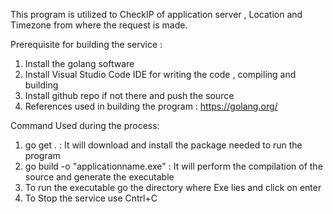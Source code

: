 This program is utilized to CheckIP of application server , Location and Timezone from where the request is made.

Prerequisite for building the service :
1. Install the golang software
2. Install Visual Studio Code IDE for writing the code , compiling and building
3. Install github repo if not there and push the source
4. References used in building the program : https://golang.org/

Command Used during the process:
1. go get . : It will download and install the package needed to run the program
2. go build -o "applicationname.exe" : It will perform the compilation of the source and generate the executable
3. To run the executable go the directory where Exe lies and click on enter
4. To Stop the service use Cntrl+C